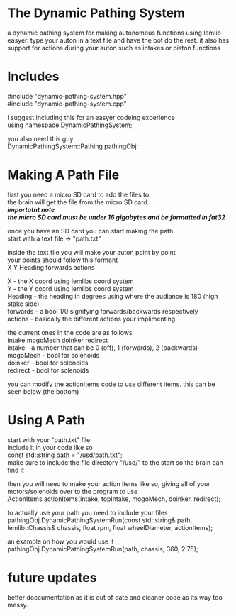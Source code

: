 # The Dynamic Pathing System
a dynamic pathing system for making autonomous functions using lemlib easyer. type your auton in a text file and have the bot do the rest. it also has support for actions during your auton such as intakes or piston functions<br>

# Includes
#include "dynamic-pathing-system.hpp"<br>
#include "dynamic-pathing-system.cpp"<br>

i suggest including this for an easyer codeing experience<br>
using namespace DynamicPathingSystem;<br>

you also need this guy<br>
DynamicPathingSystem::Pathing pathingObj;<br>

# Making A Path File
first you need a micro SD card to add the files to.<br>
the brain will get the file from the micro SD card.<br>
***importatnt note***<br>
***the micro SD card must be under 16 gigabytes and be formatted in fat32***<br>

once you have an SD card you can start making the path<br>
start with a text file -> "path.txt"<br>

inside the text file you will make your auton point by point<br>
your points should follow this formant<br>
X Y Heading forwards actions<br>

X - the X coord using lemlibs coord system<br>
Y - the Y coord using lemlibs coord system<br>
Heading - the heading in degrees using where the audiance is 180 (high stake side)<br>
forwards - a bool 1/0 signifying forwards/backwards respectively<br>
actions - basically the different actions your implimenting. <br>

the current ones in the code are as follows<br>
intake mogoMech doinker redirect<br>
intake - a number that can be 0 (off), 1 (forwards), 2 (backwards)<br>
mogoMech - bool for solenoids<br>
doinker - bool for solenoids<br>
redirect - bool for solenoids<br>

you can modify the actionItems code to use different items. this can be seen below (the bottom)<br>

# Using A Path
start with your "path.txt" file<br>
include it in your code like so<br>
const std::string path = "/usd/path.txt";<br>
make sure to include the file directory "/usd/" to the start so the brain can find it<br>

then you will need to make your action items like so, giving all of your motors/solenoids over to the program to use<br>
ActionItems actionItems(intake, topIntake, mogoMech, doinker, redirect);<br>

to actually use your path you need to include your files<br>
pathingObj.DynamicPathingSystemRun(const std::string& path, lemlib::Chassis& chassis, float rpm, float wheelDiameter, actionItems);<br>

an example on how you would use it<br>
pathingObj.DynamicPathingSystemRun(path, chassis, 360, 2.75);<br>

# future updates
better doccumentation as it is out of date and cleaner code as its way too messy.<br>
